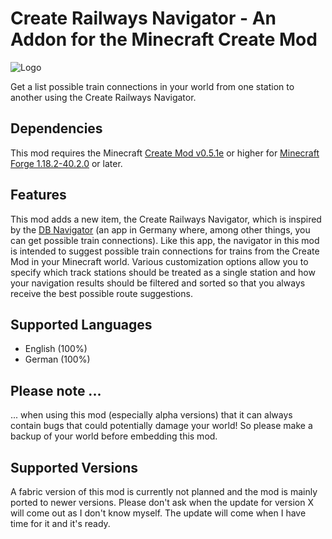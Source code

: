 # Create Railways Navigator - An Addon for the Minecraft Create Mod
![Logo](https://github.com/MisterJulsen/Create-Train-Navigator/blob/1.18.2/logo-256px.png)

Get a list possible train connections in your world from one station to another using the Create Railways Navigator.

## Dependencies
This mod requires the Minecraft [Create Mod v0.5.1e](https://www.curseforge.com/minecraft/mc-mods/create) or higher for [Minecraft Forge 1.18.2-40.2.0](https://files.minecraftforge.net/net/minecraftforge/forge/index_1.18.2.html) or later.


## Features
This mod adds a new item, the Create Railways Navigator, which is inspired by the [DB Navigator](https://de.wikipedia.org/wiki/DB_Navigator) (an app in Germany where, among other things, you can get possible train connections). Like this app, the navigator in this mod is intended to suggest possible train connections for trains from the Create Mod in your Minecraft world. Various customization options allow you to specify which track stations should be treated as a single station and how your navigation results should be filtered and sorted so that you always receive the best possible route suggestions.

## Supported Languages
- English (100%)
- German (100%)

## Please note ...
... when using this mod (especially alpha versions) that it can always contain bugs that could potentially damage your world! So please make a backup of your world before embedding this mod.

## Supported Versions
A fabric version of this mod is currently not planned and the mod is mainly ported to newer versions. Please don't ask when the update for version X will come out as I don't know myself. The update will come when I have time for it and it's ready.
